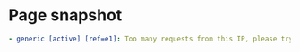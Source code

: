 # Page snapshot

```yaml
- generic [active] [ref=e1]: Too many requests from this IP, please try again later.
```